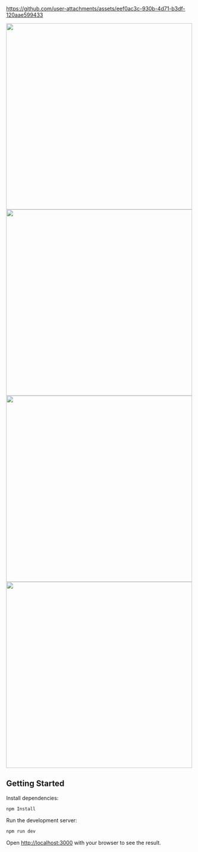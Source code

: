 https://github.com/user-attachments/assets/eef0ac3c-930b-4d71-b3df-120aae599433

<img src="https://github.com/user-attachments/assets/2fe174c9-20d8-4487-9eb8-37bece5f5027" width="500">
<img src="https://github.com/user-attachments/assets/7c6be054-bebc-457f-96c2-c9227c40033d" width="500">
<img src="https://github.com/user-attachments/assets/33a9e633-c498-4e87-8bf8-b40820607749" width="500">
<img src="https://github.com/user-attachments/assets/8e23f93d-1910-436b-9dc3-d48fce0990c4" width="500">



## Getting Started

Install dependencies:

```bash
npm Install
```

Run the development server:

```bash
npm run dev
```

Open [http://localhost:3000](http://localhost:3000) with your browser to see the result.

